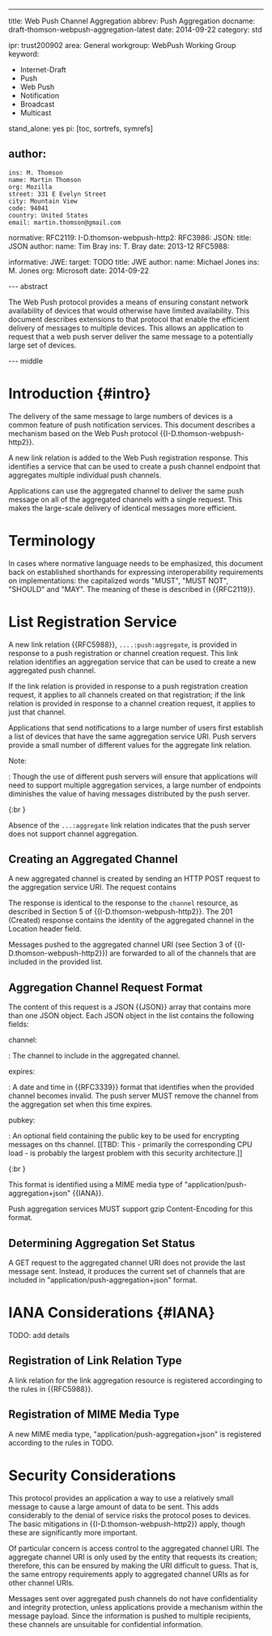 ---
title: Web Push Channel Aggregation
abbrev: Push Aggregation
docname: draft-thomson-webpush-aggregation-latest
date: 2014-09-22
category: std

ipr: trust200902
area: General
workgroup: WebPush Working Group
keyword:
 - Internet-Draft
 - Push
 - Web Push
 - Notification
 - Broadcast
 - Multicast

stand_alone: yes
pi: [toc, sortrefs, symrefs]

author:
 -
    ins: M. Thomson
    name: Martin Thomson
    org: Mozilla
    street: 331 E Evelyn Street
    city: Mountain View
    code: 94041
    country: United States
    email: martin.thomson@gmail.com

normative:
  RFC2119:
  I-D.thomson-webpush-http2:
  RFC3986:
  JSON:
    title: JSON
    author:
      name: Tim Bray
      ins: T. Bray
    date: 2013-12
  RFC5988:

informative:
  JWE:
    target: TODO
    title: JWE
    author:
      name: Michael Jones
      ins: M. Jones
      org: Microsoft
    date: 2014-09-22


--- abstract

The Web Push protocol provides a means of ensuring constant network availability
of devices that would otherwise have limited availability.  This document
describes extensions to that protocol that enable the efficient delivery of
messages to multiple devices.  This allows an application to request that a web
push server deliver the same message to a potentially large set of devices.

--- middle


# Introduction {#intro}

The delivery of the same message to large numbers of devices is a common feature
of push notification services.  This document describes a mechanism based on the
Web Push protocol {{I-D.thomson-webpush-http2}}.

A new link relation is added to the Web Push registration response.  This
identifies a service that can be used to create a push channel endpoint that
aggregates multiple individual push channels.

Applications can use the aggregated channel to deliver the same push message on
all of the aggregated channels with a single request.  This makes the
large-scale delivery of identical messages more efficient.


# Terminology

In cases where normative language needs to be emphasized, this document back on
established shorthands for expressing interoperability requirements on
implementations: the capitalized words "MUST", "MUST NOT", "SHOULD" and "MAY".
The meaning of these is described in {{RFC2119}}.


# List Registration Service

A new link relation {{RFC5988}}, `....:push:aggregate`, is provided in response
to a push registration or channel creation request.  This link relation
identifies an aggregation service that can be used to create a new aggregated
push channel.

If the link relation is provided in response to a push registration creation
request, it applies to all channels created on that registration; if the link
relation is provided in response to a channel creation request, it applies to
just that channel.

Applications that send notifications to a large number of users first establish
a list of devices that have the same aggregation service URI.  Push servers
provide a small number of different values for the aggregate link relation.


Note:

: Though the use of different push servers will ensure that applications will
need to support multiple aggregation services, a large number of endpoints
diminishes the value of having messages distributed by the push server.

{:br }

Absence of the `...:aggregate` link relation indicates that the push server does
not support channel aggregation.


## Creating an Aggregated Channel

A new aggregated channel is created by sending an HTTP POST request to the
aggregation service URI.  The request contains

The response is identical to the response to the `channel` resource, as
described in Section 5 of {{I-D.thomson-webpush-http2}}.  The 201 (Created)
response contains the identity of the aggregated channel in the Location header
field.

Messages pushed to the aggregated channel URI (see Section 3 of
{{I-D.thomson-webpush-http2}}) are forwarded to all of the channels that are
included in the provided list.


## Aggregation Channel Request Format

The content of this request is a JSON {{JSON}} array that contains more than one
JSON object.  Each JSON object in the list contains the following fields:

channel:

: The channel to include in the aggregated channel.

expires:

: A date and time in {{RFC3339}} format that identifies when the provided
channel becomes invalid.  The push server MUST remove the channel from the
aggregation set when this time expires.

pubkey:

: An optional field containing the public key to be used for encrypting messages
  on ths channel. [[TBD: This - primarily the corresponding CPU load - is
  probably the largest problem with this security architecture.]]

{:br }

This format is identified using a MIME media type of
"application/push-aggregation+json" {{IANA}}.

Push aggregation services MUST support gzip Content-Encoding for this format.


## Determining Aggregation Set Status

A GET request to the aggregated channel URI does not provide the last message
sent.  Instead, it produces the current set of channels that are included in
"application/push-aggregation+json" format.


# IANA Considerations {#IANA}

TODO: add details


## Registration of Link Relation Type

A link relation for the link aggregation resource is registered accordinging to
the rules in {{RFC5988}}.


## Registration of MIME Media Type

A new MIME media type, "application/push-aggregation+json" is registered
according to the rules in TODO.


# Security Considerations

This protocol provides an application a way to use a relatively small message to
cause a large amount of data to be sent.  This adds considerably to the denial
of service risks the protocol poses to devices.  The basic mitigations in
{{I-D.thomson-webpush-http2}} apply, though these are significantly more
important.

Of particular concern is access control to the aggregated channel URI.  The
aggregate channel URI is only used by the entity that requests its creation;
therefore, this can be ensured by making the URI difficult to guess.  That is,
the same entropy requirements apply to aggregated channel URIs as for other
channel URIs.

Messages sent over aggregated push channels do not have confidentiality and
integrity protection, unless applications provide a mechanism within the message
payload.  Since the information is pushed to multiple recipients, these channels
are unsuitable for confidential information.
